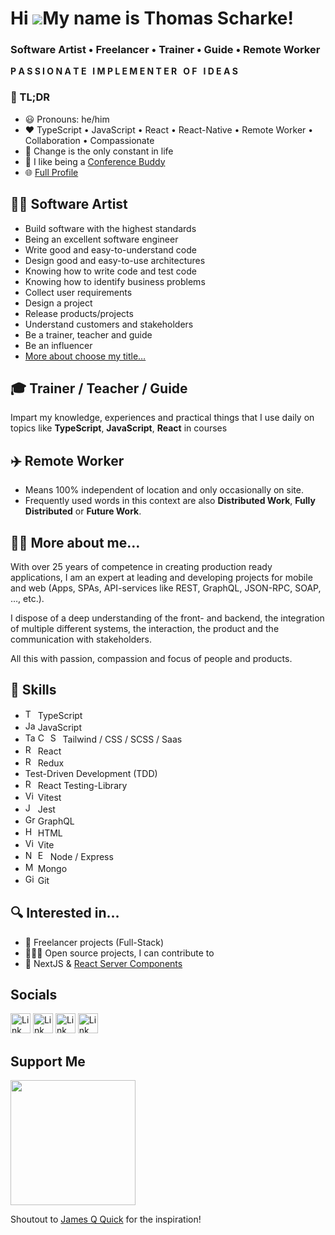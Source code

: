 # Hi ![](https://user-images.githubusercontent.com/18350557/176309783-0785949b-9127-417c-8b55-ab5a4333674e.gif)My name is Thomas Scharke!

### Software Artist • Freelancer • Trainer • Guide • Remote Worker

<b>P A S S I O N A T E&nbsp;&nbsp;&nbsp;I M P L E M E N T E R&nbsp;&nbsp;&nbsp;O F&nbsp;&nbsp;&nbsp;I D E A S</b>

### 🦑 TL;DR

* 😃 Pronouns: he/him
* ❤️ TypeScript • JavaScript • React • React-Native • Remote Worker • Collaboration • Compassionate
* 📝 Change is the only constant in life
* 🐶 I like being a [Conference Buddy](https://www.conferencebuddy.io)
* 🌐 [Full Profile](https://bit.ly/thomas_scharke)

## 🧑‍🎨 Software Artist

* Build software with the highest standards
* Being an excellent software engineer
* Write good and easy-to-understand code
* Design good and easy-to-use architectures
* Knowing how to write code and test code
* Knowing how to identify business problems
* Collect user requirements
* Design a project
* Release products/projects
* Understand customers and stakeholders
* Be a trainer, teacher and guide
* Be an influencer
* [More about choose my title…](https://bit.ly/softwareArtist)

## 🎓 Trainer / Teacher / Guide

Impart my knowledge, experiences and practical things that I use daily on topics like **TypeScript**, **JavaScript**, **React** in courses

## ✈️ Remote Worker

* Means 100% independent of location and only occasionally on site.
* Frequently used words in this context are also **Distributed Work**, **Fully Distributed** or **Future Work**.

## 🦸‍♂️ More about me…

With over 25 years of competence in creating production ready applications, I am an expert at leading and developing projects for mobile and web (Apps, SPAs, API-services like REST, GraphQL, JSON-RPC, SOAP, …, etc.).

I dispose of a deep understanding of the front- and backend, the integration of multiple different systems, the interaction, the product and the communication with
stakeholders.

All this with passion, compassion and focus of people and products.

## 🧠 Skills
<ul>
    <li>
        <img src="https://raw.githubusercontent.com/danielcranney/readme-generator/main/public/icons/skills/typescript-colored.svg" width="16" height="16" alt="TypeScript" /> 
        TypeScript
    </li>
    <li>
        <img src="https://raw.githubusercontent.com/danielcranney/readme-generator/main/public/icons/skills/javascript-colored.svg" width="16" height="16" alt="JavaScript" /> 
        JavaScript
    </li>
    <li>
        <img src="https://raw.githubusercontent.com/danielcranney/readme-generator/main/public/icons/skills/tailwindcss-colored.svg" width="16" height="16" alt="Tailwind" /> 
        <img src="https://raw.githubusercontent.com/danielcranney/readme-generator/main/public/icons/skills/css3-colored.svg" width="16" height="16" alt="CSS" /> 
        <img src="https://raw.githubusercontent.com/danielcranney/readme-generator/main/public/icons/skills/sass-colored.svg" width="16" height="16" alt="Saas" /> 
        Tailwind / CSS / SCSS / Saas
    </li>
    <li>
        <img src="https://raw.githubusercontent.com/danielcranney/readme-generator/main/public/icons/skills/react-colored.svg" width="16" height="16" alt="React" /> 
        React
    </li>
    <li>
        <img src="https://raw.githubusercontent.com/danielcranney/readme-generator/main/public/icons/skills/redux-colored.svg" width="16" height="16" alt="Redux" /> 
        Redux
    </li>
    <li>
        Test-Driven Development (TDD)
    </li>
    <li>
        <img src="https://testing-library.com/img/octopus-64x64.png" width="16" height="16" alt="React Testing-Library" /> 
        React Testing-Library
    </li>
    <li>
        <img src="https://vitest.dev/logo-shadow.svg" width="16" height="16" alt="Vitest" /> 
        Vitest
    </li>
    <li>
        <img src="https://wallabyjs.com/assets/img/jest-logo.svg" width="16" height="16" alt="Jest" /> 
        Jest
    </li>
    <li>
        <img src="https://raw.githubusercontent.com/danielcranney/readme-generator/main/public/icons/skills/graphql-colored.svg" width="16" height="16" alt="GraphQL" /> 
        GraphQL
    </li>
    <li>
        <img src="https://raw.githubusercontent.com/danielcranney/readme-generator/main/public/icons/skills/html5-colored.svg" width="16" height="16" alt="HTML" /> 
        HTML
    </li>
    <li>
        <img src="https://raw.githubusercontent.com/danielcranney/readme-generator/main/public/icons/skills/vite-colored.svg" width="16" height="16" alt="Vite" /> 
        Vite
    </li>
    <li>
        <img src="https://raw.githubusercontent.com/danielcranney/readme-generator/main/public/icons/skills/nodejs-colored.svg" width="16" height="16" alt="Node" /> 
        <img src="https://raw.githubusercontent.com/danielcranney/readme-generator/main/public/icons/skills/express-colored.svg" width="16" height="16" alt="Express" /> 
        Node / Express
    </li>
    <li>
        <img src="https://raw.githubusercontent.com/danielcranney/readme-generator/main/public/icons/skills/mongodb-colored.svg" width="16" height="16" alt="Mongo" /> 
        Mongo
    </li>
    <li>
        <img src="https://raw.githubusercontent.com/danielcranney/readme-generator/main/public/icons/skills/git-colored.svg" width="16" height="16" alt="Git" />
        Git
    </li>
</ul>

## 🔍 Interested in…

* 🥂 Freelancer projects  (Full-Stack)
* 🧑‍🤝‍🧑 Open source projects, I can contribute to
* 🧠 NextJS & [React Server Components](https://react.dev/blog/2023/03/22/react-labs-what-we-have-been-working-on-march-2023#react-server-components)

## Socials

<p> <a href="https://www.dev.to/tscharke" target="_blank" rel="noreferrer"><img src="https://raw.githubusercontent.com/danielcranney/readme-generator/main/public/icons/socials/devdotto.svg" width="32" height="32" alt="Link to my Dev.to-Profile"/></a> <a href="https://www.github.com/tscharke" target="_blank" rel="noreferrer"><img src="https://raw.githubusercontent.com/danielcranney/readme-generator/main/public/icons/socials/github.svg" width="32" height="32" alt="Link to my GitHub-Profile"/></a> <a href="https://www.linkedin.com/in/tscharke" target="_blank" rel="noreferrer"><img src="https://raw.githubusercontent.com/danielcranney/readme-generator/main/public/icons/socials/linkedin.svg" width="32" height="32" alt="Link to my LinkedIn-Profile" /></a> <a href="https://www.twitter.com/t_scharke" target="_blank" rel="noreferrer"><img src="https://raw.githubusercontent.com/danielcranney/readme-generator/main/public/icons/socials/twitter.svg" width="32" height="32" alt="Link to my Twitter-Profile"/></a></p>

## Support Me

<a href="https://www.buymeacoffee.com/tscharke"><img src="https://cdn.buymeacoffee.com/buttons/v2/default-yellow.png" width="200" /></a>

Shoutout to [James Q Quick](https://github.com/jamesqquick) for the inspiration!
